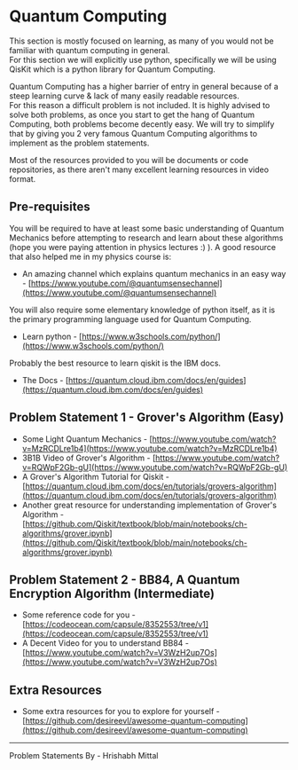 # Quantum Computing

This section is mostly focused on learning, as many of you would not be familiar with quantum computing in general.  
For this section we will explicitly use python, specifically we will be using QisKit which is a python library for Quantum Computing.  

Quantum Computing has a higher barrier of entry in general because of a steep learning curve & lack of many easily readable resources.  
For this reason a difficult problem is not included. It is highly advised to solve both problems, as once you start to get the hang of Quantum Computing,
both problems become decently easy.
We will try to simplify that by giving you 2 very famous Quantum Computing algorithms to implement as the problem statements.  

Most of the resources provided to you will be documents or code repositories, as there aren't many excellent learning resources in video format.  

## Pre-requisites

You will be required to have at least some basic understanding of Quantum Mechanics before attempting to research and learn about these algorithms  
(hope you were paying attention in physics lectures :) ). A good resource that also helped me in my physics course is:  
- An amazing channel which explains quantum mechanics in an easy way - [https://www.youtube.com/@quantumsensechannel](https://www.youtube.com/@quantumsensechannel)  

You will also require some elementary knowledge of python itself, as it is the primary programming language used for Quantum Computing.  
- Learn python - [https://www.w3schools.com/python/](https://www.w3schools.com/python/)  

Probably the best resource to learn qiskit is the IBM docs.  
- The Docs - [https://quantum.cloud.ibm.com/docs/en/guides](https://quantum.cloud.ibm.com/docs/en/guides)  

## Problem Statement 1 - Grover's Algorithm (Easy)

- Some Light Quantum Mechanics - [https://www.youtube.com/watch?v=MzRCDLre1b4](https://www.youtube.com/watch?v=MzRCDLre1b4)  
- 3B1B Video of Grover's Algorithm - [https://www.youtube.com/watch?v=RQWpF2Gb-gU](https://www.youtube.com/watch?v=RQWpF2Gb-gU)  
- A Grover's Algorithm Tutorial for Qiskit - [https://quantum.cloud.ibm.com/docs/en/tutorials/grovers-algorithm](https://quantum.cloud.ibm.com/docs/en/tutorials/grovers-algorithm)  
- Another great resource for understanding implementation of Grover's Algorithm - [https://github.com/Qiskit/textbook/blob/main/notebooks/ch-algorithms/grover.ipynb](https://github.com/Qiskit/textbook/blob/main/notebooks/ch-algorithms/grover.ipynb)  

## Problem Statement 2 - BB84, A Quantum Encryption Algorithm (Intermediate)

- Some reference code for you - [https://codeocean.com/capsule/8352553/tree/v1](https://codeocean.com/capsule/8352553/tree/v1)  
- A Decent Video for you to understand BB84 - [https://www.youtube.com/watch?v=V3WzH2up7Os](https://www.youtube.com/watch?v=V3WzH2up7Os)  

## Extra Resources

- Some extra resources for you to explore for yourself - [https://github.com/desireevl/awesome-quantum-computing](https://github.com/desireevl/awesome-quantum-computing)

---

Problem Statements By - Hrishabh Mittal
